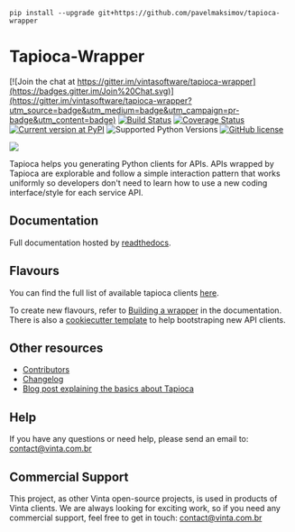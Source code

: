     pip install --upgrade git+https://github.com/pavelmaksimov/tapioca-wrapper


# Tapioca-Wrapper

[![Join the chat at https://gitter.im/vintasoftware/tapioca-wrapper](https://badges.gitter.im/Join%20Chat.svg)](https://gitter.im/vintasoftware/tapioca-wrapper?utm_source=badge&utm_medium=badge&utm_campaign=pr-badge&utm_content=badge)
[![Build Status](https://travis-ci.org/vintasoftware/tapioca-wrapper.svg?branch=master)](https://travis-ci.org/vintasoftware/tapioca-wrapper)
[![Coverage Status](https://coveralls.io/repos/vintasoftware/tapioca-wrapper/badge.svg?branch=master&service=github)](https://coveralls.io/github/vintasoftware/tapioca-wrapper?branch=master)
[![Current version at PyPI](https://img.shields.io/pypi/v/tapioca-wrapper.svg)](https://pypi.python.org/pypi/tapioca-wrapper)
![Supported Python Versions](https://img.shields.io/pypi/pyversions/tapioca-wrapper.svg)
[![GitHub license](https://img.shields.io/badge/license-MIT-blue.svg)](https://raw.githubusercontent.com/vintasoftware/tapioca-wrapper/master/LICENSE)

![](docs/static/logo.png)

Tapioca helps you generating Python clients for APIs.
APIs wrapped by Tapioca are explorable and follow a simple interaction pattern that works uniformly so developers don't need to learn how to use a new coding interface/style for each service API.


## Documentation

Full documentation hosted by [readthedocs](http://tapioca-wrapper.readthedocs.org/).

## Flavours

You can find the full list of available tapioca clients [here](http://tapioca-wrapper.readthedocs.org/en/stable/flavours.html).

To create new flavours, refer to [Building a wrapper](http://tapioca-wrapper.readthedocs.org/en/stable/buildingawrapper.html) in the documentation. There is also a [cookiecutter template](https://github.com/vintasoftware/cookiecutter-tapioca) to help bootstraping new API clients.


## Other resources

- [Contributors](https://github.com/vintasoftware/tapioca-wrapper/graphs/contributors)
- [Changelog](http://tapioca-wrapper.readthedocs.org/en/stable/changelog.html)
- [Blog post explaining the basics about Tapioca](http://www.vinta.com.br/blog/2016/python-api-clients-with-tapioca/)

## Help

If you have any questions or need help, please send an email to: contact@vinta.com.br

## Commercial Support

This project, as other Vinta open-source projects, is used in products of Vinta clients. We are always looking for exciting work, so if you need any commercial support, feel free to get in touch: contact@vinta.com.br
